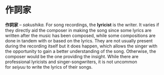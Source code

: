 # 作詞家

**作詞家** – _sakushika._ For song recordings, the **lyricist** is the writer. It varies if they directly aid the composer in making the song since some lyrics are written after the music has been composed, while some compositions are done in tandem with or based on the lyrics. They are not usually present during the recording itself but it does happen, which allows the singer with the opportunity to gain a better understanding of the song. Otherwise, the composer would be the one providing the insight. While there are professional lyricists and singer-songwriters, it is not uncommon for _seiyuu_ to write the lyrics of their songs.
